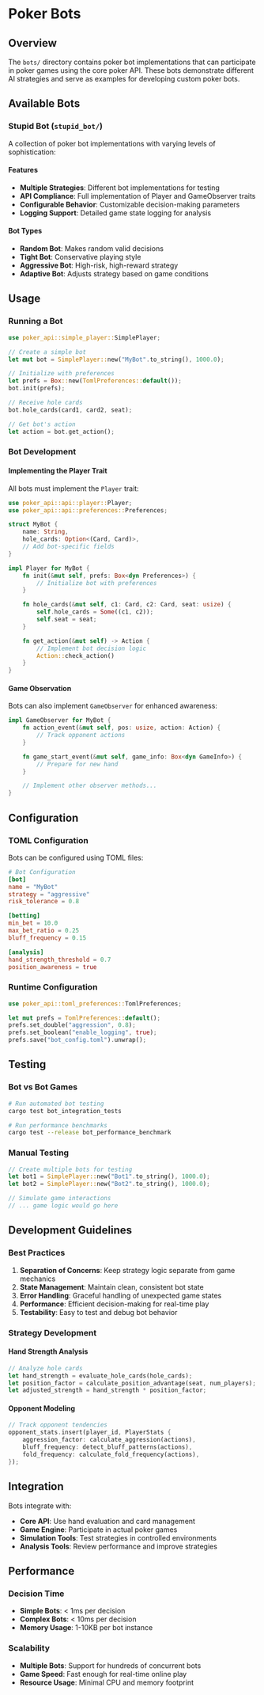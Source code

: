 # Poker Bots

## Overview

The `bots/` directory contains poker bot implementations that can participate in poker games using the core poker API. These bots demonstrate different AI strategies and serve as examples for developing custom poker bots.

## Available Bots

### Stupid Bot (`stupid_bot/`)

A collection of poker bot implementations with varying levels of sophistication:

#### Features
- **Multiple Strategies**: Different bot implementations for testing
- **API Compliance**: Full implementation of Player and GameObserver traits
- **Configurable Behavior**: Customizable decision-making parameters
- **Logging Support**: Detailed game state logging for analysis

#### Bot Types
- **Random Bot**: Makes random valid decisions
- **Tight Bot**: Conservative playing style
- **Aggressive Bot**: High-risk, high-reward strategy
- **Adaptive Bot**: Adjusts strategy based on game conditions

## Usage

### Running a Bot

```rust
use poker_api::simple_player::SimplePlayer;

// Create a simple bot
let mut bot = SimplePlayer::new("MyBot".to_string(), 1000.0);

// Initialize with preferences
let prefs = Box::new(TomlPreferences::default());
bot.init(prefs);

// Receive hole cards
bot.hole_cards(card1, card2, seat);

// Get bot's action
let action = bot.get_action();
```

### Bot Development

#### Implementing the Player Trait

All bots must implement the `Player` trait:

```rust
use poker_api::api::player::Player;
use poker_api::api::preferences::Preferences;

struct MyBot {
    name: String,
    hole_cards: Option<(Card, Card)>,
    // Add bot-specific fields
}

impl Player for MyBot {
    fn init(&mut self, prefs: Box<dyn Preferences>) {
        // Initialize bot with preferences
    }

    fn hole_cards(&mut self, c1: Card, c2: Card, seat: usize) {
        self.hole_cards = Some((c1, c2));
        self.seat = seat;
    }

    fn get_action(&mut self) -> Action {
        // Implement bot decision logic
        Action::check_action()
    }
}
```

#### Game Observation

Bots can also implement `GameObserver` for enhanced awareness:

```rust
impl GameObserver for MyBot {
    fn action_event(&mut self, pos: usize, action: Action) {
        // Track opponent actions
    }

    fn game_start_event(&mut self, game_info: Box<dyn GameInfo>) {
        // Prepare for new hand
    }

    // Implement other observer methods...
}
```

## Configuration

### TOML Configuration

Bots can be configured using TOML files:

```toml
# Bot Configuration
[bot]
name = "MyBot"
strategy = "aggressive"
risk_tolerance = 0.8

[betting]
min_bet = 10.0
max_bet_ratio = 0.25
bluff_frequency = 0.15

[analysis]
hand_strength_threshold = 0.7
position_awareness = true
```

### Runtime Configuration

```rust
use poker_api::toml_preferences::TomlPreferences;

let mut prefs = TomlPreferences::default();
prefs.set_double("aggression", 0.8);
prefs.set_boolean("enable_logging", true);
prefs.save("bot_config.toml").unwrap();
```

## Testing

### Bot vs Bot Games

```bash
# Run automated bot testing
cargo test bot_integration_tests

# Run performance benchmarks
cargo test --release bot_performance_benchmark
```

### Manual Testing

```rust
// Create multiple bots for testing
let bot1 = SimplePlayer::new("Bot1".to_string(), 1000.0);
let bot2 = SimplePlayer::new("Bot2".to_string(), 1000.0);

// Simulate game interactions
// ... game logic would go here
```

## Development Guidelines

### Best Practices

1. **Separation of Concerns**: Keep strategy logic separate from game mechanics
2. **State Management**: Maintain clean, consistent bot state
3. **Error Handling**: Graceful handling of unexpected game states
4. **Performance**: Efficient decision-making for real-time play
5. **Testability**: Easy to test and debug bot behavior

### Strategy Development

#### Hand Strength Analysis
```rust
// Analyze hole cards
let hand_strength = evaluate_hole_cards(hole_cards);
let position_factor = calculate_position_advantage(seat, num_players);
let adjusted_strength = hand_strength * position_factor;
```

#### Opponent Modeling
```rust
// Track opponent tendencies
opponent_stats.insert(player_id, PlayerStats {
    aggression_factor: calculate_aggression(actions),
    bluff_frequency: detect_bluff_patterns(actions),
    fold_frequency: calculate_fold_frequency(actions),
});
```

## Integration

Bots integrate with:
- **Core API**: Use hand evaluation and card management
- **Game Engine**: Participate in actual poker games
- **Simulation Tools**: Test strategies in controlled environments
- **Analysis Tools**: Review performance and improve strategies

## Performance

### Decision Time
- **Simple Bots**: < 1ms per decision
- **Complex Bots**: < 10ms per decision
- **Memory Usage**: 1-10KB per bot instance

### Scalability
- **Multiple Bots**: Support for hundreds of concurrent bots
- **Game Speed**: Fast enough for real-time online play
- **Resource Usage**: Minimal CPU and memory footprint